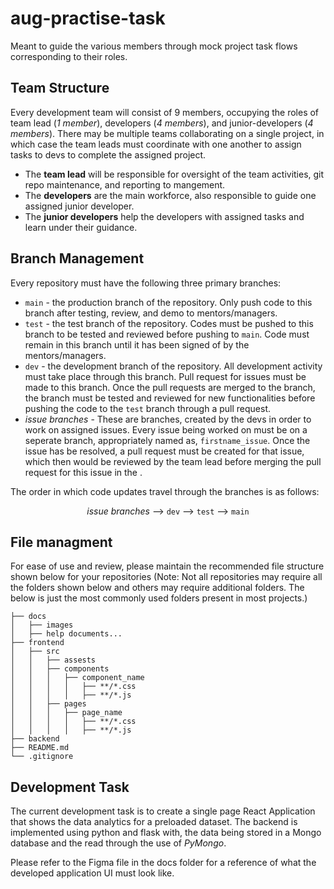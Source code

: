 # aug-practise-task

Meant to guide the various members through mock project task flows corresponding to their roles.

## Team Structure

Every development team will consist of 9 members, occupying the roles of team lead (_1 member_), developers (_4 members_), and junior-developers (_4 members_). There may be multiple teams collaborating on a single project, in which case the team leads must coordinate with one another to assign tasks to devs to complete the assigned project.

- The **team lead** will be responsible for oversight of the team activities, git repo maintenance, and reporting to mangement.
- The **developers** are the main workforce, also responsible to guide one assigned junior developer.
- The **junior developers** help the developers with assigned tasks and learn under their guidance.

## Branch Management

Every repository must have the following three primary branches:

- ``` main ``` - the production branch of the repository. Only push code to this branch after testing, review, and demo to mentors/managers.
- ``` test ``` - the test branch of the repository. Codes must be pushed to this branch to be tested and reviewed before pushing to ``` main ```. Code must remain in this branch until it has been signed of by the mentors/managers.
- ``` dev ``` - the development branch of the repository. All development activity must take place through this branch. Pull request for issues must be made to this branch. Once the pull requests are merged to the branch, the branch must be tested and reviewed for new functionalities before pushing the code to the ``` test ``` branch through a pull request.
- *issue branches* - These are branches, created by the devs in order to work on assigned issues. Every issue being worked on must be on a seperate branch, appropriately named as, ``` firstname_issue ```. Once the issue has be resolved, a pull request must be created for that issue, which then would be reviewed by the team lead before merging the pull request for this issue in the .

The order in which code updates travel through the branches is as follows:

<center>

*issue branches* --> ``` dev ``` --> ``` test ``` --> ``` main ```

</center>

## File managment

For ease of use and review, please maintain the recommended file structure shown below for your repositories (Note: Not all repositories may require all the folders shown below and others may require additional folders. The below is just the most commonly used folders present in most projects.)

```
├── docs
│   ├── images
│   ├── help documents...
├── frontend 
│   ├── src
│   │   ├── assests
│   │   ├── components
│   │   │   ├── component_name
│   │   │   │   ├── **/*.css
│   │   │   │   ├── **/*.js
│   │   ├── pages
│   │   │   ├── page_name
│   │   │   │   ├── **/*.css
│   │   │   │   ├── **/*.js
├── backend
├── README.md
└── .gitignore
```
## Development Task

The current development task is to create a single page React Application that shows the data analytics for a preloaded dataset. The backend is implemented using python and flask with, the data being stored in a Mongo database and the read through the use of *PyMongo*.

Please refer to the Figma file in the docs folder for a reference of what the developed application UI must look like.
